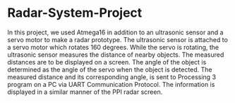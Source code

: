 # Radar-System-Project
In this project, we used Atmega16 in addition to an ultrasonic sensor and a servo motor to 
make a radar prototype. The ultrasonic sensor is attached to a servo motor which rotates 160 
degrees. While the servo is rotating, the ultrasonic sensor measures the distance of nearby 
objects. The measured distances are to be displayed on a screen. The angle of the object is 
determined as the angle of the servo when the object is detected. The measured distance and 
its corresponding angle, is sent to Processing 3 program on a PC via UART Communication 
Protocol. The information is displayed in a similar manner of the PPI radar screen.

